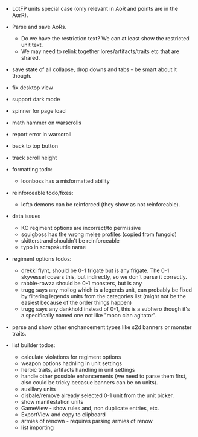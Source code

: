 - LotFP units special case (only relevant in AoR and points are in the AorR).
- Parse and save AoRs.
  - Do we have the restriction text? We can at least show the restricted unit text.
  - We may need to relink together lores/artifacts/traits etc that are shared.
- save state of all collapse, drop downs and tabs - be smart about it though.
- fix desktop view
- support dark mode
- spinner for page load
- math hammer on warscrolls
- report error in warscroll
- back to top button
- track scroll height

- formatting todo:
  - loonboss has a misformatted ability

- reinforceable todo/fixes:
  - loftp demons can be reinforced (they show as not reinforeable).

- data issues
  - KO regiment options are incorrect/to permissive
  - squigboss has the wrong melee profiles (copied from fungoid)
  - skitterstrand shouldn't be reinforceable
  - typo in scrapskuttle name

- regiment options todos:
  - drekki flynt, should be 0-1 frigate but is any frigate. The 0-1 skyvessel covers this, but indirectly, so we don't parse it correctly.
  - rabble-rowza should be 0-1 monsters, but is any
  - trugg says any mollog which is a legends unit, can probably be fixed by filtering legends units from the categories list (might not be the easiest because of the order things happen)
  - trugg says any dankhold instead of 0-1, this is a subhero though it's a specifically named one not like "moon clan agitator".

- parse and show other enchancement types like s2d banners or monster traits.

- list builder todos:
  - calculate violations for regiment options
  - weapon options hadnling in unit settings
  - heroic traits, artifacts handling in unit settings
  - handle other possible enhancements (we need to parse them first, also could be tricky becasue banners can be on units).
  - auxillary units
  - disbale/remove already selected 0-1 unit from the unit picker.
  - show manifestation units
  - GameView - show rules and, non duplicate entries, etc.
  - ExportView and copy to clipboard
  - armies of renown - requires parsing armies of renow
  - list importing
